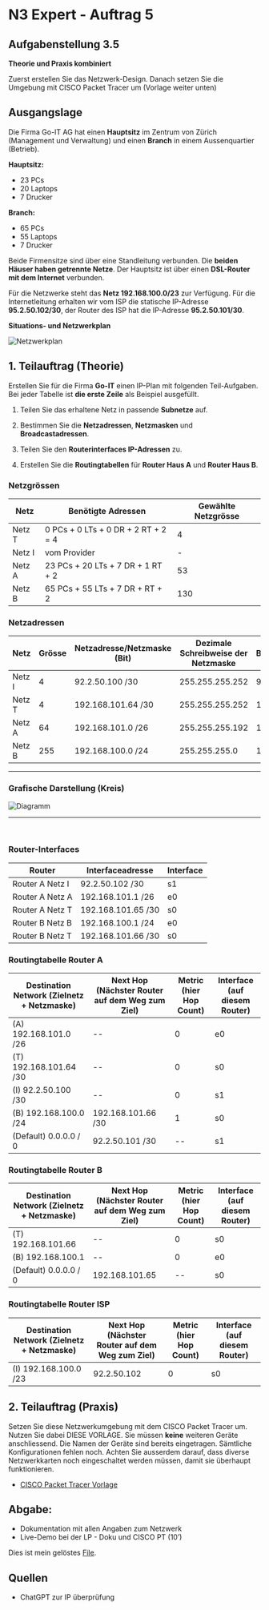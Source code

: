 # N3 Expert - Auftrag 5
## Aufgabenstellung 3.5

**Theorie und Praxis kombiniert**

Zuerst erstellen Sie das Netzwerk-Design. Danach setzen Sie die Umgebung mit CISCO Packet Tracer um (Vorlage weiter unten)


## Ausgangslage
Die Firma Go-IT AG hat einen **Hauptsitz** im Zentrum von Zürich (Management und Verwaltung) und einen **Branch** in einem Aussenquartier (Betrieb).

**Hauptsitz:**  
- 23 PCs
- 20 Laptops  
- 7 Drucker

**Branch:**  
- 65 PCs
- 55 Laptops  
-  7 Drucker

Beide Firmensitze sind über eine Standleitung verbunden. Die **beiden Häuser haben getrennte Netze**. Der Hauptsitz ist über einen **DSL-Router mit dem Internet** verbunden.

Für die Netzwerke steht das **Netz 192.168.100.0/23**
zur Verfügung. Für die Internetleitung erhalten wir vom ISP die statische IP-Adresse **95.2.50.102/30**, der Router des ISP hat die IP-Adresse **95.2.50.101/30**.


**Situations- und Netzwerkplan**

![Netzwerkplan](P3_5_netzwerk_800.jpg)

## 1. Teilauftrag (Theorie)

Erstellen Sie für die Firma **Go-IT** einen IP-Plan mit folgenden Teil-Aufgaben. Bei jeder Tabelle ist **die erste Zeile** als Beispiel ausgefüllt.

1.  Teilen Sie das erhaltene Netz in passende **Subnetze** auf.

2.  Bestimmen Sie die **Netzadressen**, **Netzmasken** und **Broadcastadressen**.

3.  Teilen Sie den **Routerinterfaces IP-Adressen** zu.

4.  Erstellen Sie die **Routingtabellen** für **Router Haus A** und **Router
    Haus B**.


### Netzgrössen

| Netz | Benötigte Adressen | Gewählte  Netzgrösse |
|------|-----------|----------------|
| Netz T | 0 PCs + 0 LTs + 0 DR + 2 RT + 2 = 4  |  4  |
| Netz I | vom Provider | - |
| Netz A | 23 PCs + 20 LTs + 7 DR + 1 RT + 2 | 53 |
| Netz B | 65 PCs + 55 LTs + 7 DR + RT + 2 | 130 |

### Netzadressen

| Netz   | Grösse | Netzadresse/Netzmaske (Bit) | Dezimale Schreibweise der Netzmaske | Broadcastadresse |
|--------|-----|-----|-----|-----|
| Netz I |  4  | 92.2.50.100 /30  | 255.255.255.252 | 92.2.50.103 |
| Netz T | 4 | 192.168.101.64 /30 | 255.255.255.252 | 192.168.100.255 |
| Netz A | 64 | 192.168.101.0 /26 | 255.255.255.192 | 192.168.101.63 |
| Netz B | 255 | 192.168.100.0 /24 | 255.255.255.0 | 192.168.100.255 |


---

### Grafische Darstellung (Kreis)

![Diagramm](Diagramm.png)

---

<br>

### Router-Interfaces

| **Router**      | **Interfaceadresse** | **Interface** |
|-----------------|----------------------|---------------|
| Router A Netz I | 92.2.50.102 /30      | s1            |
| Router A Netz A | 192.168.101.1 /26    | e0            |
| Router A Netz T | 192.168.101.65 /30   | s0            |
| Router B Netz B | 192.168.100.1 /24    | e0            |
| Router B Netz T | 192.168.101.66 /30   | s0            |

### Routingtabelle Router A

| **Destination Network** (Zielnetz + Netzmaske) | **Next Hop** (Nächster Router auf dem Weg zum Ziel) | **Metric** (hier Hop Count)  | **Interface** (auf diesem Router) |
|-----|------|----------|------|
| (A) 192.168.101.0 /26   | -- | 0 | e0 |
| (T) 192.168.101.64 /30 | -- | 0 | s0 |
| (I) 92.2.50.100 /30 | -- | 0 | s1 |
| (B) 192.168.100.0 /24 | 192.168.101.66 /30 | 1 | s0 |
| (Default) 0.0.0.0 / 0 | 92.2.50.101 /30 | -- | s1 |

### Routingtabelle Router B

| **Destination Network**  (Zielnetz + Netzmaske) | **Next Hop** (Nächster Router auf dem Weg zum Ziel) | **Metric** (hier Hop Count)  | **Interface** (auf diesem Router) |
|--------|-------|-------|---------|
| (T) 192.168.101.66  | -- | 0 | s0 |
| (B) 192.168.100.1  | -- | 0 | e0 |
| (Default) 0.0.0.0 / 0 | 192.168.101.65 | -- | s0 |

### Routingtabelle Router ISP

| **Destination Network**  (Zielnetz + Netzmaske) | **Next Hop** (Nächster Router auf dem Weg zum Ziel) | **Metric** (hier Hop Count)  | **Interface** (auf diesem Router) |
|--------|-------|-------|---------|
| (I) 192.168.100.0 /23  | 92.2.50.102 | 0 | s0 |

## 2. Teilauftrag (Praxis)
Setzen Sie diese Netzwerkumgebung mit dem CISCO Packet Tracer um. Nutzen Sie dabei DIESE VORLAGE. Sie müssen **keine** weiteren Geräte anschliessend. Die Namen der Geräte sind bereits eingetragen. Sämtliche Konfigurationen fehlen noch. Achten Sie ausserdem darauf, dass diverse Netzwerkkarten noch eingeschaltet werden müssen, damit sie überhaupt funktionieren.
- [CISCO Packet Tracer Vorlage](Vorlage.pkt)



## Abgabe:
- Dokumentation mit allen Angaben zum Netzwerk
- Live-Demo bei der LP - Doku und CISCO PT (10’)

Dies ist mein gelöstes [File](N3_5-Auftrag.pkt).

## Quellen

- ChatGPT zur IP überprüfung

